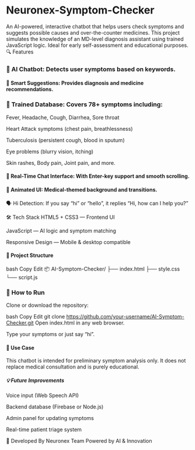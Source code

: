# Neuronex-Symptom-Checker
An AI-powered, interactive chatbot that helps users check symptoms and suggests possible causes and over-the-counter medicines. This project simulates the knowledge of an MD-level diagnosis assistant using trained JavaScript logic. Ideal for early self-assessment and educational purposes.
🔍 Features
### 🤖 AI Chatbot: Detects user symptoms based on keywords.

#### 💊 Smart Suggestions: Provides diagnosis and medicine recommendations.

### 🧠 Trained Database: Covers 78+ symptoms including:

Fever, Headache, Cough, Diarrhea, Sore throat

Heart Attack symptoms (chest pain, breathlessness)

Tuberculosis (persistent cough, blood in sputum)

Eye problems (blurry vision, itching)

Skin rashes, Body pain, Joint pain, and more.

#### 💬 Real-Time Chat Interface: With Enter-key support and smooth scrolling.

#### 🎨 Animated UI: Medical-themed background and transitions.

🗣️ Hi Detection: If you say “hi” or “hello”, it replies “Hi, how can I help you?”

🛠️ Tech Stack
HTML5 + CSS3 — Frontend UI

JavaScript — AI logic and symptom matching

Responsive Design — Mobile & desktop compatible

#### 📁 Project Structure
bash
Copy
Edit
📦 AI-Symptom-Checker/
├── index.html
├── style.css
└── script.js


### 🚀 How to Run
Clone or download the repository:

bash
Copy
Edit
git clone https://github.com/your-username/AI-Symptom-Checker.git
Open index.html in any web browser.

Type your symptoms or just say “hi”.


#### 📌 Use Case
This chatbot is intended for preliminary symptom analysis only. It does not replace medical consultation and is purely educational.

##### 💡 Future Improvements
Voice input (Web Speech API)

Backend database (Firebase or Node.js)

Admin panel for updating symptoms

Real-time patient triage system

🙌 Developed By
Neuronex Team
Powered by AI & Innovation
